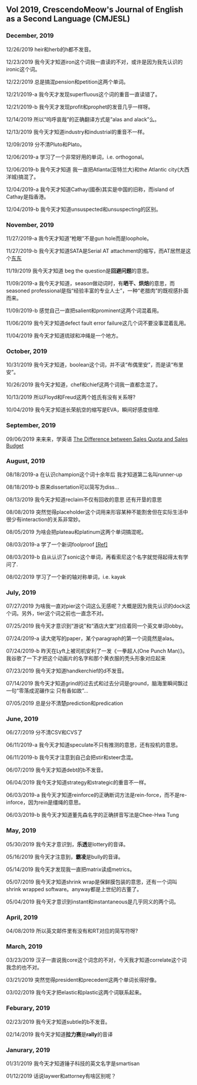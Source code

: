 ## Vol 2019, CrescendoMeow's Journal of English as a Second Language (CMJESL)

### December, 2019

12/26/2019 heir和herb的h都不发音。

12/23/2019 我今天才知道iron这个词我一直读的不对，或许是因为我先认识的ironic这个词。

12/22/2019 总是搞混pension和petition这两个单词。

12/21/2019-a 我今天才发现superfluous这个词的重音一直读错了。

12/21/2019-b 我今天才发现profit和prophet的发音几乎一样呀。

12/14/2019 所以“呜呼哀哉”的正确翻译方式是”alas and alack”么。

12/13/2019 我今天才知道industry和industrial的重音不一样。

12/09/2019 分不清Pluto和Plato。

12/06/2019-a 学习了一个非常好用的单词，i.e. orthogonal。

12/06/2019-b 我今天才知道 我一直把Atlanta(亚特兰大)和the Atlantic city(大西洋城)搞混了。

12/04/2019-a 我今天才知道Cathay(國泰)其实是中国的旧称，而island of Cathay是指香港。

12/04/2019-b 我今天才知道unsuspected和unsuspecting的区别。

### November, 2019

11/27/2019-a 我今天才知道“枪眼”不是gun hole而是loophole。

11/27/2019-b 我今天才知道SATA是Serial AT attachment的缩写，而AT居然是这个[东东](https://en.wikipedia.org/wiki/IBM_Personal_Computer/AT)

11/19/2019 我今天才知道 beg the question是**回避问题**的意思。

11/09/2019-a 我今天才知道，season做动词时，有**晒干、烘焙**的意思，而seasoned professional是指“经验丰富的专业人士”，一种“老腊肉”的既视感扑面而来。

11/09/2019-b 感觉自己一直把salient和prominent这两个词混着用。

11/06/2019 我今天才知道defect fault error failure这几个词不要没事混着乱用。

11/04/2019 我今天才知道琉球和冲绳是一个地方。

### October, 2019

10/31/2019 我今天才知道，boolean这个词，并不读“布偶里安”，而是读“布里安”。

10/26/2019 我今天才知道，chef和chief这两个词我一直都念混了。

10/13/2019 所以Floyd和Freud这两个姓氏有没有关系呀?

10/04/2019 我今天才知道长荣航空的缩写是EVA，瞬间好感度倍增.

### September, 2019

09/06/2019 来来来，学英语 [The Difference between Sales Quota and Sales Budget](https://www.quora.com/What-is-the-difference-between-sales-quota-and-sales-budget)

### August, 2019

08/18/2019-a 在认识champion这个词十余年后 我才知道第二名叫runner-up

08/18/2019-b 原来dissertation可以简写为diss...

08/13/2019 我今天才知道reclaim不仅有回收的意思 还有开垦的意思

08/08/2019 突然觉得placeholder这个词用来形容某种不能割舍但在实际生活中很少有interaction的关系非常妙。

08/05/2019 为啥会把plateau和platinum这两个单词搞混呢。

08/03/2019-a 学了一个新词foolproof [[Ref]](https://en.m.wiktionary.org/wiki/-proof#English)

08/03/2019-b 自从认识了sonic这个单词，再看索尼这个名字就觉得起得太有学问了.

08/02/2019 学习了一个新的轴对称单词，i.e. kayak

### July, 2019

07/27/2019 为啥我一直对pier这个词这么无感呢？大概是因为我先认识的dock这个词。另外，tier这个词之前也一直念不对。

07/25/2019 我今天才意识到“游说”和“酒店大堂”对应着同一个英文单词lobby。

07/24/2019-a 读大佬写的paper，某个paragraph的第一个词竟然是alas。

07/24/2019-b 昨天在Lyft上被司机安利了一发《一拳超人(One Punch Man)》。我谷歌了一下才把这个动画片的名字和那个黄衣服的秃头形象对应起来

07/23/2019 我今天才知道handkerchief的d不发音。

07/14/2019 我今天才知道grind的过去式和过去分词是ground，脑海里瞬间飘过一句“零落成泥碾作尘 只有香如故”…

07/05/2019 总是分不清楚prediction和predication

### June, 2019

06/27/2019 分不清CSV和CVS了

06/11/2019-a 我今天才知道speculate不只有推测的意思，还有投机的意思。

06/11/2019-b 我今天才注意到自己会把stir和steer念混。

06/07/2019 我今天才知道debt的b不发音。

06/04/2019 我今天才知道strategy和strategic的重音不一样。

06/03/2019-a 我今天才知道reinforce的正确断词方法是rein-force，而不是re-inforce，因为rein是缰绳的意思。

06/03/2019-b 我今天才知道董先森名字的正确拼音写法是Chee-Hwa Tung

### May, 2019

05/30/2019 我今天才意识到，**乐透**是lottery的音译。

05/16/2019 我今天才注意到，**霸凌**是bully的音译。

05/14/2019 我今天才发现我一直把matrix读成metrics。

05/07/2019 我今天才知道shrink wrap是保鲜膜包装的意思，还有一个词叫shrink wrapped software。anyway都是上世纪的古董了。

05/04/2019 我今天才意识到instant和instantaneous是几乎同义的两个词。

### April, 2019

04/08/2019 所以英文邮件里有没有和RT对应的简写符呀?

### March, 2019

03/23/2019 汉子一直说我core这个词念的不对，今天我才知道correlate这个词我念的也不对。

03/21/2019 突然觉得president和precedent这两个单词长得好像。

03/02/2019 我今天才把elastic和plastic这两个词联系起来。

### Feburary, 2019

02/23/2019 我今天才知道subtle的b不发音。

02/14/2019 我今天才知道**拉力赛**是**rally**的音译

### Janurary, 2019

01/31/2019 我今天才知道锤子科技的英文名字是smartisan

01/12/2019 话说laywer和attorney有啥区别呢？
